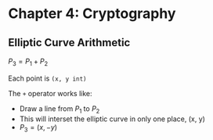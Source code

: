 # Chapter 4: Cryptography

## Elliptic Curve Arithmetic

$P_3 = P_1 + P_2$

Each point is `(x, y int)`

The `+` operator works like:
* Draw a line from $P_1$ to $P_2$ 
* This will interset the elliptic curve in only one place, (x, y)
* $P_3 = (x, -y)$